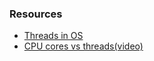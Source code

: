 ### Resources
- [Threads in OS](https://www.geeksforgeeks.org/thread-in-operating-system/)
- [CPU cores vs threads(video)](https://youtu.be/hwTYDQ0zZOw)
